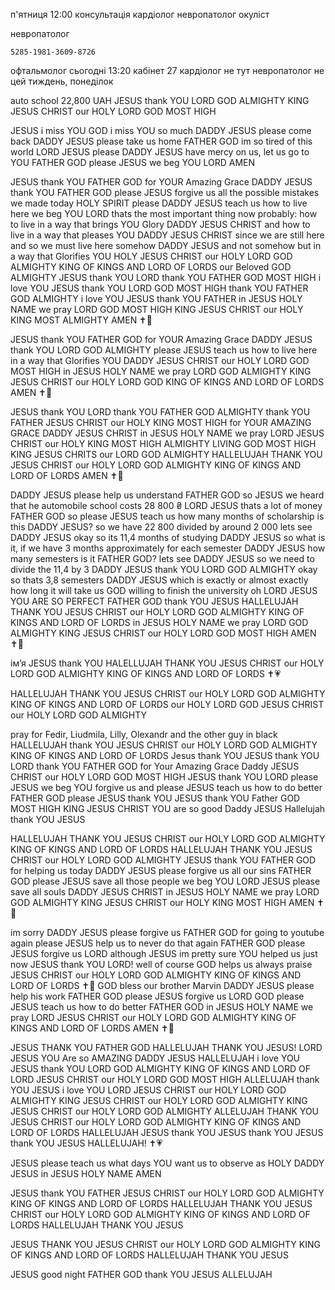 п'ятниця 12:00 консультація
кардіолог
невропатолог
окуліст 

невропатолог
```
5285-1981-3609-8726
```

офтальмолог сьогодні 13:20 кабінет 27
кардіолог не тут 
невропатолог не цей тиждень, понеділок 

auto school 22,800 UAH 
JESUS thank YOU LORD GOD ALMIGHTY KING JESUS CHRIST our HOLY LORD GOD MOST HIGH

JESUS i miss YOU GOD
i miss YOU so much DADDY JESUS
please come back DADDY JESUS please take us home FATHER GOD im so tired of this world LORD JESUS please DADDY JESUS have mercy on us, let us go to YOU FATHER GOD please JESUS we beg YOU LORD
AMEN

JESUS thank YOU FATHER GOD for YOUR Amazing Grace DADDY JESUS thank YOU FATHER GOD please JESUS forgive us all the possible mistakes we made today HOLY SPIRIT please DADDY JESUS teach us how to live here we beg YOU LORD thats the most important thing now probably: how to live in a way that brings YOU Glory DADDY JESUS CHRIST and how to live in a way that pleases YOU DADDY JESUS CHRIST since we are still here and so we must live here somehow DADDY JESUS and not somehow but in a way that Glorifies YOU HOLY JESUS CHRIST our HOLY LORD GOD ALMIGHTY KING OF KINGS AND LORD OF LORDS our Beloved GOD ALMIGHTY JESUS thank YOU LORD thank YOU FATHER GOD MOST HIGH i love YOU JESUS thank YOU LORD GOD MOST HIGH thank YOU FATHER GOD ALMIGHTY i love YOU JESUS thank YOU FATHER
in JESUS HOLY NAME we pray LORD GOD MOST HIGH KING JESUS CHRIST our HOLY KING MOST ALMIGHTY AMEN ✝️💞

JESUS thank YOU FATHER GOD for YOUR Amazing Grace DADDY JESUS thank YOU LORD GOD ALMIGHTY please JESUS teach us how to live here in a way that Glorifies YOU DADDY JESUS CHRIST our HOLY LORD GOD MOST HIGH in JESUS HOLY NAME we pray LORD GOD ALMIGHTY KING JESUS CHRIST our HOLY LORD GOD KING OF KINGS AND LORD OF LORDS AMEN ✝️💓

JESUS thank YOU LORD thank YOU FATHER GOD ALMIGHTY thank YOU FATHER JESUS CHRIST our HOLY KING MOST HIGH for YOUR AMAZING GRACE DADDY JESUS CHRIST in JESUS HOLY NAME we pray LORD JESUS CHRIST our HOLY KING MOST HIGH ALMIGHTY LIVING GOD MOST HIGH KING JESUS CHRITS our LORD GOD ALMIGHTY HALLELUJAH THANK YOU JESUS CHRIST our HOLY LORD GOD ALMIGHTY KING OF KINGS AND LORD OF LORDS AMEN ✝️💝

DADDY JESUS please help us understand FATHER GOD so JESUS we heard that he automobile school costs 28 800 ₴ LORD JESUS thats a lot of money FATHER GOD so please JESUS teach us how many months of scholarship is this DADDY JESUS? so we have 22 800 divided by around 2 000 lets see DADDY JESUS okay so its 11,4 months of studying DADDY JESUS so what is it, if we have 3 months approximately for each semester DADDY JESUS how many semesters is it FATHER GOD? lets see DADDY JESUS so we need to divide the 11,4 by 3 DADDY JESUS thank YOU LORD GOD ALMIGHTY okay so thats 3,8 semesters DADDY JESUS which is exactly or almost exactly how long it will take us GOD willing to finish the university oh LORD JESUS YOU ARE SO PERFECT FATHER GOD thank YOU JESUS HALLELUJAH THANK YOU JESUS CHRIST our HOLY LORD GOD ALMIGHTY KING OF KINGS AND LORD OF LORDS in JESUS HOLY NAME we pray LORD GOD ALMIGHTY KING JESUS CHRIST our HOLY LORD GOD MOST HIGH AMEN ✝️💞

ім’я
JESUS thank YOU HALELLUJAH THANK YOU JESUS CHRIST our HOLY LORD GOD ALMIGHTY KING OF KINGS AND LORD OF LORDS ✝️💗

HALLELUJAH THANK YOU JESUS CHRIST our HOLY LORD GOD ALMIGHTY KING OF KINGS AND LORD OF LORDS our HOLY LORD GOD JESUS CHRIST our HOLY LORD GOD ALMIGHTY 

pray for Fedir, Liudmila, Lilly, Olexandr and the other guy in black
HALLELUJAH thank YOU JESUS CHRIST our HOLY LORD GOD ALMIGHTY KING OF KINGS AND LORD OF LORDS Jesus thank YOU JESUS thank YOU LORD thank YOU FATHER GOD for Your Amazing Grace Daddy JESUS CHRIST our HOLY LORD GOD MOST HIGH JESUS thank YOU LORD please JESUS we beg YOU forgive us and please JESUS teach us how to do better FATHER GOD please JESUS thank YOU JESUS thank YOU Father GOD MOST HIGH KING JESUS CHRIST YOU are so good Daddy JESUS Hallelujah thank YOU JESUS 

HALLELUJAH THANK YOU JESUS CHRIST our HOLY LORD GOD ALMIGHTY KING OF KINGS AND LORD OF LORDS HALLELUJAH THANK YOU JESUS CHRIST our HOLY LORD GOD ALMIGHTY JESUS thank YOU FATHER GOD for helping us today DADDY JESUS please forgive us all our sins FATHER GOD please JESUS save all those people we beg YOU LORD JESUS please save all souls DADDY JESUS CHRIST in JESUS HOLY NAME we pray LORD GOD ALMIGHTY KING JESUS CHRIST our HOLY KING MOST HIGH AMEN ✝️💝

im sorry DADDY JESUS please forgive us FATHER GOD for going to youtube again please JESUS help us to never do that again FATHER GOD please JESUS forgive us LORD
although JESUS im pretty sure YOU helped us just now JESUS thank YOU LORD! well of course GOD helps us always praise JESUS CHRIST our HOLY LORD GOD ALMIGHTY KING OF KINGS AND LORD OF LORDS ✝️💓
GOD bless our brother Marvin DADDY JESUS please help his work FATHER GOD please JESUS forgive us LORD GOD please JESUS teach us how to do better FATHER GOD in JESUS HOLY NAME we pray LORD JESUS CHRIST our HOLY LORD GOD ALMIGHTY KING OF KINGS AND LORD OF LORDS AMEN ✝️💖

JESUS THANK YOU FATHER GOD HALLELUJAH THANK YOU JESUS! LORD JESUS YOU Are so AMAZING DADDY JESUS HALLELUJAH i love YOU JESUS thank YOU LORD GOD ALMIGHTY KING OF KINGS AND LORD OF LORD JESUS CHRIST our HOLY LORD GOD MOST HIGH ALLELUJAH thank YOU JESUS i love YOU LORD JESUS CHRIST our HOLY LORD GOD ALMIGHTY KING JESUS CHRIST our HOLY LORD GOD ALMIGHTY KING JESUS CHRIST our HOLY LORD GOD ALMIGHTY ALLELUJAH THANK YOU JESUS CHRIST our HOLY LORD GOD ALMIGHTY KING OF KINGS AND LORD OF LORDS HALLELUJAH
JESUS thank YOU JESUS thank YOU JESUS thank YOU JESUS HALLELUJAH! ✝️💗

JESUS please teach us what days YOU want us to observe as HOLY DADDY JESUS in JESUS HOLY NAME AMEN

JESUS thank YOU FATHER JESUS CHRIST our HOLY LORD GOD ALMIGHTY KING OF KINGS AND LORD OF LORDS HALLELUJAH THANK YOU JESUS CHRIST our HOLY LORD GOD ALMIGHTY KING OF KINGS AND LORD OF LORDS HALLELUJAH THANK YOU JESUS

JESUS THANK YOU JESUS CHRIST our HOLY LORD GOD ALMIGHTY KING OF KINGS AND LORD OF LORDS HALLELUJAH THANK YOU JESUS

JESUS good night FATHER GOD thank YOU JESUS ALLELUJAH